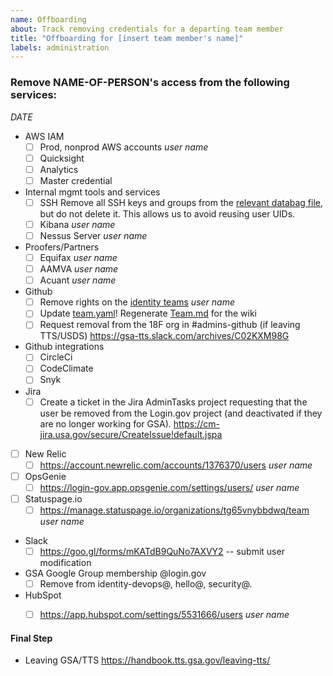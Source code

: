 ```yaml
---
name: Offboarding
about: Track removing credentials for a departing team member
title: "Offboarding for [insert team member's name]"
labels: administration
---
```


### Remove NAME-OF-PERSON's access from the following services:
_DATE_

- AWS IAM
   - [ ] Prod, nonprod AWS accounts
   _user name_
   - [ ] Quicksight
   - [ ] Analytics
   - [ ] Master credential

- Internal mgmt tools and services
   - [ ] SSH
      Remove all SSH keys and groups from the [relevant databag file](https://github.com/18F/identity-devops-private/tree/master/chef/data_bags/users),
      but do not delete it. This allows us to avoid reusing user UIDs.
   - [ ] Kibana
      _user name_
   - [ ] Nessus Server
      _user name_

- Proofers/Partners
   - [ ] Equifax
     _user name_
   - [ ] AAMVA
     _user name_
   - [ ] Acuant
     _user name_

- Github
   - [ ] Remove rights on the [identity teams](https://github.com/orgs/18F/teams/identity-core/members)
     _user name_
   - [ ] Update [team.yaml](https://github.com/18F/identity-private/blob/master/team/team.yml)! Regenerate [Team.md]() for the wiki
   - [ ] Request removal from the 18F org in #admins-github (if leaving TTS/USDS) https://gsa-tts.slack.com/archives/C02KXM98G

- Github integrations
   - [ ] CircleCi
   - [ ] CodeClimate
   - [ ] Snyk

- Jira
  - [ ] Create a ticket in the Jira AdminTasks project requesting that the user
        be removed from the Login.gov project (and deactivated if they are no
        longer working for GSA).
        https://cm-jira.usa.gov/secure/CreateIssue!default.jspa

- [ ] New Relic
   - [ ] https://account.newrelic.com/accounts/1376370/users
     _user name_

- [ ] OpsGenie
   - [ ] https://login-gov.app.opsgenie.com/settings/users/
     _user name_

- [ ] Statuspage.io
   - [ ] https://manage.statuspage.io/organizations/tg65vnybbdwq/team
     _user name_

- Slack
   - [ ] https://goo.gl/forms/mKATdB9QuNo7AXVY2 -- submit user modification

- GSA Google Group membership  @login.gov
   - [ ] Remove from identity-devops@, hello@, security@.

- HubSpot
   - [ ] https://app.hubspot.com/settings/5531666/users
     _user name_


#### Final Step
- Leaving GSA/TTS https://handbook.tts.gsa.gov/leaving-tts/

